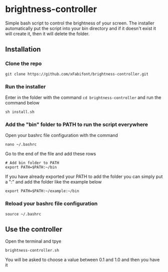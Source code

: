 # brightness-controller

Simple bash script to control the brightness of your screen.
The installer automatically put the script into your bin directory and if it doesn't exist it will create it, then it will delete the folder.

## Installation

### Clone the repo

```
git clone https://github.com/xFabifont/brightness-controller.git
```

### Run the installer

Enter in the folder with the command ```cd brightness-controller``` and run the command below
```
sh install.sh
```

### Add the "bin" folder to PATH to run the script everywhere

Open your bashrc file configuration with the command

```
nano ~/.bashrc
```

Go to the end of the file and add these rows

```
# Add bin folder to PATH
export PATH=$PATH:~/bin
```

If you have already exported your PATH to add the folder you can simply put a ":" and add the folder like the example below

```
export PATH=$PATH:~/example:~/bin
```
### Reload your bashrc file configuration

```
source ~/.bashrc
```

## Use the controller

Open the terminal and tpye 

```
brightness-controller.sh
```

You will be asked to choose a value between 0.1 and 1.0 and then you have it 
